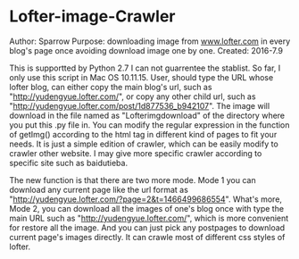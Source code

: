 # Lofter-image-Crawler
Author: Sparrow 
Purpose: downloading image from www.lofter.com in every blog's page once avoiding download image one by one. 
Created: 2016-7.9 

This is supportted by Python 2.7 I can not guarrentee the stablist. So far, I only use this script in Mac OS 10.11.15. User, should type the URL whose lofter blog, can either copy the main blog's url, such as "http://yudengyue.lofter.com/", or copy any other child url, such as "http://yudengyue.lofter.com/post/1d877536_b942107". The image will download in the file named as "Lofterimgdownload" of the directory where you put this .py file in. You can modify the regular expression in the function of getImg() according to the html tag in different kind of pages to fit your needs. It is just a simple edition of crawler, which can be easily modify to crawler other website. I may give more specific crawler according to specific site such as baidutieba.

The new function is that there are two more mode.  Mode 1 you can download any current page like the url format as "http://yudengyue.lofter.com/?page=2&t=1466499686554". What's more, Mode 2, you can download all the images of one's blog once with type the main URL such as "http://yudengyue.lofter.com/", which is more convenient for restore all the image.
And you can just pick any postpages to download current page's images directly. It can crawle most of different css styles of lofter.



